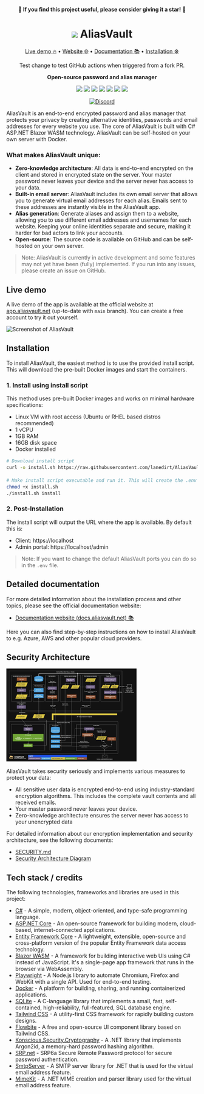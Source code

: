 <div align="center">

🌟 **If you find this project useful, please consider giving it a star!** 🌟

<h1><img src="https://github.com/user-attachments/assets/933c8b45-a190-4df6-913e-b7c64ad9938b" width="40" /> AliasVault</h1>

<p align="center">
<a href="https://app.aliasvault.net">Live demo 🔥</a> • <a href="https://aliasvault.net?utm_source=gh-readme">Website 🌐</a> • <a href="https://docs.aliasvault.net?utm_source=gh-readme">Documentation 📚</a> • <a href="#installation">Installation ⚙️</a>
</p>

Test change to test GitHub actions when triggered from a fork PR.

<p align="center">
<strong>Open-source password and alias manager</strong>
</p>

[<img src="https://img.shields.io/github/v/release/lanedirt/AliasVault?include_prereleases&logo=github">](https://github.com/lanedirt/AliasVault/releases)
[<img src="https://img.shields.io/github/actions/workflow/status/lanedirt/AliasVault/docker-compose-build.yml?label=docker-compose%20build">](https://github.com/lanedirt/AliasVault/actions/workflows/docker-compose-build.yml)
[<img src="https://img.shields.io/github/actions/workflow/status/lanedirt/AliasVault/dotnet-unit-tests.yml?label=unit tests">](https://github.com/lanedirt/AliasVault/actions/workflows/dotnet-build-run-tests.yml)
[<img src="https://img.shields.io/github/actions/workflow/status/lanedirt/AliasVault/dotnet-integration-tests.yml?label=integration tests">](https://github.com/lanedirt/AliasVault/actions/workflows/dotnet-build-run-tests.yml)
[<img src="https://img.shields.io/github/actions/workflow/status/lanedirt/AliasVault/dotnet-e2e-client-tests.yml?label=e2e tests">](https://github.com/lanedirt/AliasVault/actions/workflows/dotnet-e2e-client-tests.yml)
[<img src="https://img.shields.io/sonar/coverage/lanedirt_AliasVault?server=https%3A%2F%2Fsonarcloud.io&label=test code coverage">](https://sonarcloud.io/summary/new_code?id=lanedirt_AliasVault)
[<img src="https://img.shields.io/sonar/quality_gate/lanedirt_AliasVault?server=https%3A%2F%2Fsonarcloud.io&label=sonarcloud&logo=sonarcloud">](https://sonarcloud.io/summary/new_code?id=lanedirt_AliasVault)
</div>

<div align="center">

[<img alt="Discord" src="https://img.shields.io/discord/1309300619026235422?logo=discord&logoColor=%237289da&label=join%20discord%20chat&color=%237289da">](https://discord.gg/DsaXMTEtpF)

</div>

AliasVault is an end-to-end encrypted password and alias manager that protects your privacy by creating alternative identities, passwords and email addresses for every website you use. The core of AliasVault is built with C# ASP.NET Blazor WASM technology. AliasVault can be self-hosted on your own server with Docker.

### What makes AliasVault unique:
- **Zero-knowledge architecture**: All data is end-to-end encrypted on the client and stored in encrypted state on the server. Your master password never leaves your device and the server never has access to your data.
- **Built-in email server**: AliasVault includes its own email server that allows you to generate virtual email addresses for each alias. Emails sent to these addresses are instantly visible in the AliasVault app.
- **Alias generation**: Generate aliases and assign them to a website, allowing you to use different email addresses and usernames for each website. Keeping your online identities separate and secure, making it harder for bad actors to link your accounts.
- **Open-source**: The source code is available on GitHub and can be self-hosted on your own server.

> Note: AliasVault is currently in active development and some features may not yet have been (fully) implemented. If you run into any issues, please create an issue on GitHub.

## Live demo
A live demo of the app is available at the official website at [app.aliasvault.net](https://app.aliasvault.net) (up-to-date with `main` branch). You can create a free account to try it out yourself.

<img width="700" alt="Screenshot of AliasVault" src="docs/assets/img/screenshot.png">

## Installation

To install AliasVault, the easiest method is to use the provided install script. This will download the pre-built Docker images and start the containers.

### 1. Install using install script

This method uses pre-built Docker images and works on minimal hardware specifications:

- Linux VM with root access (Ubuntu or RHEL based distros recommended)
- 1 vCPU
- 1GB RAM
- 16GB disk space
- Docker installed

```bash
# Download install script
curl -o install.sh https://raw.githubusercontent.com/lanedirt/AliasVault/main/install.sh

# Make install script executable and run it. This will create the .env file, pull the Docker images, and start the AliasVault containers.
chmod +x install.sh
./install.sh install
```

### 2. Post-Installation

The install script will output the URL where the app is available. By default this is:
- Client: https://localhost
- Admin portal: https://localhost/admin

> Note: If you want to change the default AliasVault ports you can do so in the `.env` file.

## Detailed documentation
For more detailed information about the installation process and other topics, please see the official documentation website:
- [Documentation website (docs.aliasvault.net) 📚](https://docs.aliasvault.net)

Here you can also find step-by-step instructions on how to install AliasVault to e.g. Azure, AWS and other popular cloud providers.

## Security Architecture
<a href="https://docs.aliasvault.net/architecture"><img alt="AliasVault Security Architecture Diagram" src="docs/assets/diagrams/security-architecture/aliasvault-security-architecture-thumb.jpg" width="343"></a>

AliasVault takes security seriously and implements various measures to protect your data:

- All sensitive user data is encrypted end-to-end using industry-standard encryption algorithms. This includes the complete vault contents and all received emails.
- Your master password never leaves your device.
- Zero-knowledge architecture ensures the server never has access to your unencrypted data

For detailed information about our encryption implementation and security architecture, see the following documents:
- [SECURITY.md](SECURITY.md)
- [Security Architecture Diagram](https://docs.aliasvault.net/architecture)



## Tech stack / credits
The following technologies, frameworks and libraries are used in this project:

- [C#](https://docs.microsoft.com/en-us/dotnet/csharp/) - A simple, modern, object-oriented, and type-safe programming language.
- [ASP.NET Core](https://dotnet.microsoft.com/apps/aspnet) - An open-source framework for building modern, cloud-based, internet-connected applications.
- [Entity Framework Core](https://docs.microsoft.com/en-us/ef/core/) - A lightweight, extensible, open-source and cross-platform version of the popular Entity Framework data access technology.
- [Blazor WASM](https://dotnet.microsoft.com/apps/aspnet/web-apps/blazor) - A framework for building interactive web UIs using C# instead of JavaScript. It's a single-page app framework that runs in the browser via WebAssembly.
- [Playwright](https://playwright.dev/) - A Node.js library to automate Chromium, Firefox and WebKit with a single API. Used for end-to-end testing.
- [Docker](https://www.docker.com/) - A platform for building, sharing, and running containerized applications.
- [SQLite](https://www.sqlite.org/index.html) - A C-language library that implements a small, fast, self-contained, high-reliability, full-featured, SQL database engine.
- [Tailwind CSS](https://tailwindcss.com/) - A utility-first CSS framework for rapidly building custom designs.
- [Flowbite](https://flowbite.com/) - A free and open-source UI component library based on Tailwind CSS.
- [Konscious.Security.Cryptography](https://github.com/kmaragon/Konscious.Security.Cryptography) - A .NET library that implements Argon2id, a memory-hard password hashing algorithm.
- [SRP.net](https://github.com/secure-remote-password/srp.net) - SRP6a Secure Remote Password protocol for secure password authentication.
- [SmtpServer](https://github.com/cosullivan/SmtpServer) - A SMTP server library for .NET that is used for the virtual email address feature.
- [MimeKit](https://github.com/jstedfast/MimeKit) - A .NET MIME creation and parser library used for the virtual email address feature.
